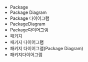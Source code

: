 ﻿- Package
- Package Diagram
- Package 다이어그램
- PackageDiagram
- Package다이어그램
- 패키지
- 패키지 다이어그램
- 패키지 다이어그램(Package Diagram)
- 패키지다이어그램
